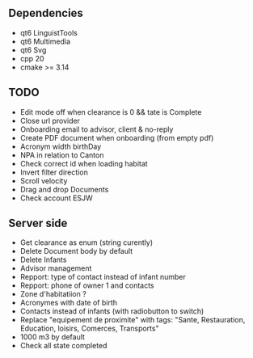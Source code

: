 ## Dependencies

* qt6 LinguistTools
* qt6 Multimedia
* qt6 Svg
* cpp 20
* cmake >= 3.14

## TODO

* Edit mode off when clearance is 0 && tate is Complete
* Close url provider
* Onboarding email to advisor, client & no-reply
* Create PDF document when onboarding (from empty pdf)
* Acronym width birthDay
* NPA in relation to Canton
* Check correct id when loading habitat
* Invert filter direction
* Scroll velocity
* Drag and drop Documents
* Check account ESJW

## Server side

* Get clearance as enum (string curently)
* Delete Document body by default
* Delete Infants
* Advisor management 
* Repport: type of contact instead of infant number
* Repport: phone of owner 1 and contacts
* Zone d'habitatiion ?
* Acronymes with date of birth
* Contacts instead of infants (with radiobutton to switch)
* Replace "equipement de proximite" with tags: "Sante, Restauration, Education, loisirs, Comerces, Transports"
* 1000 m3 by default
* Check all state completed

